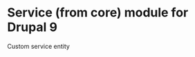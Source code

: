 Service (from core) module for Drupal 9
====================================

Custom service entity
